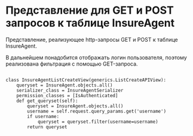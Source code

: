 <h1>Представление для GET и POST запросов к таблице InsureAgent</h1>
<p>Представление, реализующее http-запросы GET и POST к таблице InsureAgent.</p>
<p>В дальнейшем понадобится отображать логин пользователя, поэтому реализована фильтрация с помощью GET-запроса.</p>
<pre>
<code>
class InsureAgentListCreateView(generics.ListCreateAPIView):
    queryset = InsureAgent.objects.all()
    serializer_class = InsureAgentSerializer
    permission_classes = [IsAuthenticated]
    def get_queryset(self):
        queryset = InsureAgent.objects.all()
        username = self.request.query_params.get('username')
        if username:
            queryset = queryset.filter(username=username)
        return queryset
</code>
</pre>
